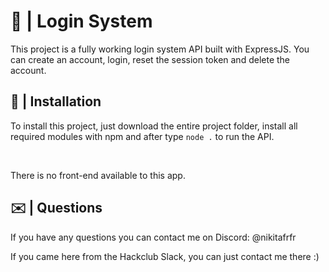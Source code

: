 # 👥 | Login System

This project is a fully working login system API built with ExpressJS. You can create an account, login, reset the session token and delete the account.

## 💾 | Installation

To install this project, just download the entire project folder, install all required modules with npm and after type `node .` to run the API.

<br>

There is no front-end available to this app.


## ✉️ | Questions

If you have any questions you can contact me on Discord: @nikitafrfr

If you came here from the Hackclub Slack, you can just contact me there :)